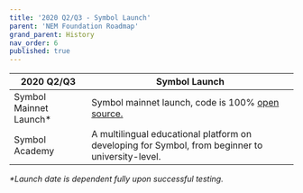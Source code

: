 ```yaml
---
title: '2020 Q2/Q3 - Symbol Launch'
parent: 'NEM Foundation Roadmap'
grand_parent: History
nav_order: 6
published: true
---
```


| **2020 Q2/Q3** | **Symbol Launch** |
| ------------- | ------------- |
| Symbol Mainnet Launch* | Symbol mainnet launch, code is 100% [open source.](https://nemtech.github.io/guides/network/running-a-test-net-node.html#running-a-test-net-node) |
| Symbol Academy | A multilingual educational platform on developing for Symbol, from beginner to university-level. |

_*Launch date is dependent fully upon successful testing._
